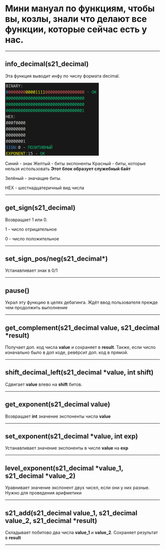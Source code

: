 # Мини мануал по функциям, чтобы вы, козлы, знали что делают все функции, которые сейчас есть у нас.

---

## info_decimal(s21_decimal)

Эта функция выводит инфу по числу формата decimal.

![](imgs/image.png)

Синий - знак
Желтый - биты экспоненты
Красный - биты, которые нельзя использовать
**Этот блок образует служебный байт**

Зелёный - значащие биты.

HEX - шестнадцатеричный вид числа

---

## get_sign(s21_decimal)

Возвращает 1 или 0. 

1 - число отрицательное

0 - число положительное

---

## set_sign_pos/neg(s21_decimal*)

Устанавливает знак в 0/1

---

## pause()

Украл эту функцию в целях дебагинга. Ждёт ввод пользователя прежде чем продолжить выполнение

---

## get_complement(s21_decimal value, s21_decimal *result)

Получает доп. код числа **value** и сохраняет в **result**. Также, если число изначально было в доп коде, ревёрсит доп. код в прямой.

---

## shift_decimal_left(s21_decimal *value, int shift)

Сдвигает **value** влево на **shift** битов.

---

## get_exponent(s21_decimal value)

Возвращает **int** значение экспоненты числа **value**

---

## set_exponent(s21_decimal *value, int exp)

Устанавливает значение экспоненты в числе **value** на **exp**

---

## level_exponent(s21_decimal *value_1, s21_decimal *value_2)

Уравнивает значение экспонент двух чисел, если они у них разные. Нужно для проведения арифметики

---

## s21_add(s21_decimal value_1, s21_decimal value_2, s21_decimal *result)

Складывает побитово два числа **value_1** и **value_2**. Сохраняет результат в **result**

---